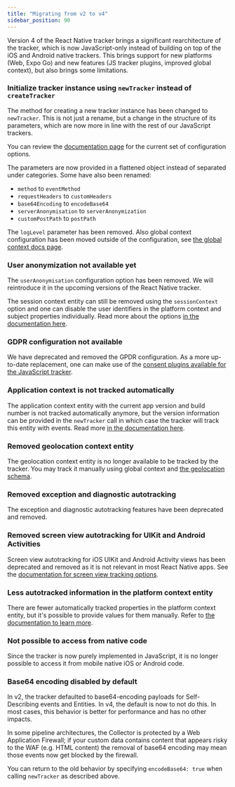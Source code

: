 ```yaml
---
title: "Migrating from v2 to v4"
sidebar_position: 90
---
```


Version 4 of the React Native tracker brings a significant rearchitecture of the tracker, which is now JavaScript-only instead of building on top of the iOS and Android native trackers.
This brings support for new platforms (Web, Expo Go) and new features (JS tracker plugins, improved global context), but also brings some limitations.

### Initialize tracker instance using `newTracker` instead of `createTracker`

The method for creating a new tracker instance has been changed to `newTracker`.
This is not just a rename, but a change in the structure of its parameters, which are now more in line with the rest of our JavaScript trackers.

You can review the [documentation page](/docs/sources/trackers/react-native-tracker/index.md) for the current set of configuration options.

The parameters are now provided in a flattened object instead of separated under categories.
Some have also been renamed:

- `method` to `eventMethod`
- `requestHeaders` to `customHeaders`
- `base64Encoding` to `encodeBase64`
- `serverAnonymisation` to `serverAnonymization`
- `customPostPath` to `postPath`

The `logLevel` parameter has been removed. Also global context configuration has been moved outside of the configuration, see [the global context docs page](/docs/sources/trackers/react-native-tracker/custom-tracking-using-schemas/global-context/index.md).

### User anonymization not available yet

The `userAnonymisation` configuration option has been removed. We will reintroduce it in the upcoming versions of the React Native tracker.

The session context entity can still be removed using the `sessionContext` option and one can disable the user identifiers in the platform context and subject properties individually. Read more about the options [in the documentation here](/docs/sources/trackers/react-native-tracker/anonymous-tracking/index.md).

### GDPR configuration not available

We have deprecated and removed the GPDR configuration. As a more up-to-date replacement, one can make use of the [consent plugins available for the JavaScript tracker](/docs/sources/trackers/javascript-trackers/web-tracker/tracking-events/consent-gdpr/index.md).

### Application context is not tracked automatically

The application context entity with the current app version and build number is not tracked automatically anymore, but the version information can be provided in the `newTracker` call in which case the tracker will track this entity with events.
Read more [in the documentation here](/docs/sources/trackers/react-native-tracker/tracking-events/platform-and-application-context/index.md).

### Removed geolocation context entity

The geolocation context entity is no longer available to be tracked by the tracker.
You may track it manually using global context and [the geolocation schema](/docs/events/ootb-data/geolocation/index.md#geolocation-context-entity-tracked-in-apps).

### Removed exception and diagnostic autotracking

The exception and diagnostic autotracking features have been deprecated and removed.

### Removed screen view autotracking for UIKit and Android Activities

Screen view autotracking for iOS UIKit and Android Activity views has been deprecated and removed as it is not relevant in most React Native apps.
See the [documentation for screen view tracking options](/docs/sources/trackers/react-native-tracker/tracking-events/screen-tracking/index.md).

### Less autotracked information in the platform context entity

There are fewer automatically tracked properties in the platform context entity, but it's possible to provide values for them manually.
Refer to [the documentation to learn more](/docs/sources/trackers/react-native-tracker/tracking-events/platform-and-application-context/index.md).

### Not possible to access from native code

Since the tracker is now purely implemented in JavaScript, it is no longer possible to access it from mobile native iOS or Android code.

### Base64 encoding disabled by default

In v2, the tracker defaulted to base64-encoding payloads for Self-Describing events and Entities.
In v4, the default is now to not do this.
In most cases, this behavior is better for performance and has no other impacts.

In some pipeline architectures, the Collector is protected by a Web Application Firewall; if your custom data contains content that appears risky to the WAF (e.g. HTML content) the removal of base64 encoding may mean those events now get blocked by the firewall.

You can return to the old behavior by specifying `encodeBase64: true` when calling `newTracker` as described above.
